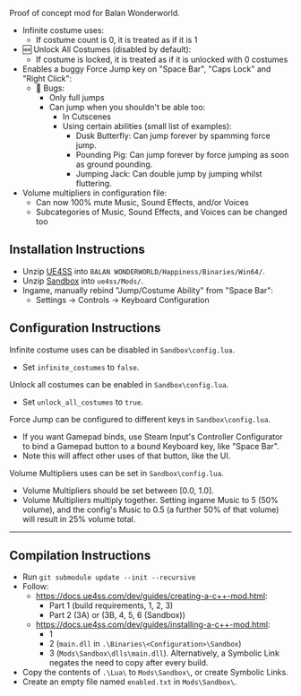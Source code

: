 Proof of concept mod for Balan Wonderworld.
- Infinite costume uses:
  - If costume count is 0, it is treated as if it is 1
- 🆕 Unlock All Costumes (disabled by default):
  - If costume is locked, it is treated as if it is unlocked with 0 costumes
- Enables a buggy Force Jump key on "Space Bar", "Caps Lock" and "Right Click":
  - 🐞 Bugs:
    - Only full jumps
    - Can jump when you shouldn't be able too:
      - In Cutscenes
      - Using certain abilities (small list of examples):
        - Dusk Butterfly: Can jump forever by spamming force jump.
        - Pounding Pig: Can jump forever by force jumping as soon as ground pounding.
        - Jumping Jack: Can double jump by jumping whilst fluttering.
- Volume multipliers in configuration file:
  - Can now 100% mute Music, Sound Effects, and/or Voices
  - Subcategories of Music, Sound Effects, and Voices can be changed too

Installation Instructions
---
- Unzip [UE4SS](https://github.com/UE4SS-RE/RE-UE4SS/releases/download/experimental-latest/UE4SS_v3.0.1-394-g437a8ff.zip) into `BALAN WONDERWORLD/Happiness/Binaries/Win64/`.
- Unzip [Sandbox](https://github.com/Colon-D/bww-sandbox/releases/latest/download/Sandbox.zip) into `ue4ss/Mods/`.
- Ingame, manually rebind "Jump/Costume Ability" from "Space Bar":
  - Settings -> Controls -> Keyboard Configuration

Configuration Instructions
---
Infinite costume uses can be disabled in `Sandbox\config.lua`.
- Set `infinite_costumes` to `false`.

Unlock all costumes can be enabled in `Sandbox\config.lua`.
- Set `unlock_all_costumes` to `true`.

Force Jump can be configured to different keys in `Sandbox\config.lua`.
- If you want Gamepad binds, use Steam Input's Controller Configurator to bind a Gamepad button to a bound Keyboard key, like "Space Bar".
- Note this will affect other uses of that button, like the UI.

Volume Multipliers uses can be set in `Sandbox\config.lua`.
- Volume Multipliers should be set between [0.0, 1.0].
- Volume Multipliers multiply together. Setting ingame Music to 5 (50% volume), and the config's Music to 0.5 (a further 50% of that volume) will result in 25% volume total.

---

Compilation Instructions
---
- Run `git submodule update --init --recursive`
- Follow:
  - https://docs.ue4ss.com/dev/guides/creating-a-c++-mod.html:
    - Part 1 (build requirements, 1, 2, 3)
    - Part 2 (3A) or (3B, 4, 5, 6 (Sandbox))
  - https://docs.ue4ss.com/dev/guides/installing-a-c++-mod.html:
    - 1
    - 2 (`main.dll` in `.\Binaries\<Configuration>\Sandbox`)
    - 3 (`Mods\Sandbox\dlls\main.dll`). Alternatively, a Symbolic Link negates the need to copy after every build.
- Copy the contents of `.\Lua\` to `Mods\Sandbox\`, or create Symbolic Links.
- Create an empty file named `enabled.txt` in `Mods\Sandbox\`.

